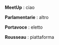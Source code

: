 
**MeetUp**
:   ciao

**Parlamentarie**
:   altro

**Portavoce**
:   eletto

**Rousseau**
:   piattaforma